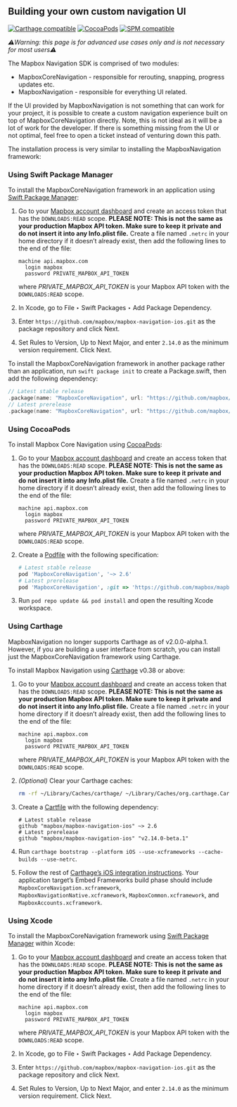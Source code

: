 ## Building your own custom navigation UI

[![Carthage compatible](https://img.shields.io/badge/Carthage-compatible-4BC51D.svg?style=flat)](https://github.com/Carthage/Carthage)
[![CocoaPods](https://img.shields.io/cocoapods/v/MapboxCoreNavigation.svg)](https://cocoapods.org/pods/MapboxCoreNavigation/)
[![SPM compatible](https://img.shields.io/badge/SPM-compatible-4BC51D.svg?style=flat)](https://swift.org/package-manager/)

_⚠️Warning: this page is for advanced use cases only and is not necessary for most users⚠️_

The Mapbox Navigation SDK is comprised of two modules:

* MapboxCoreNavigation - responsible for rerouting, snapping, progress updates etc.
* MapboxNavigation - responsible for everything UI related.

If the UI provided by MapboxNavigation is not something that can work for your project, it is possible to create a custom navigation experience built on top of MapboxCoreNavigation directly. Note, this is not ideal as it will be a lot of work for the developer. If there is something missing from the UI or not optimal, feel free to open a ticket instead of venturing down this path.

The installation process is very similar to installing the MapboxNavigation framework:

### Using Swift Package Manager

To install the MapboxCoreNavigation framework in an application using [Swift Package Manager](https://swift.org/package-manager/):

1. Go to your [Mapbox account dashboard](https://account.mapbox.com/) and create an access token that has the `DOWNLOADS:READ` scope. **PLEASE NOTE: This is not the same as your production Mapbox API token. Make sure to keep it private and do not insert it into any Info.plist file.** Create a file named `.netrc` in your home directory if it doesn’t already exist, then add the following lines to the end of the file:
   ```
   machine api.mapbox.com
     login mapbox
     password PRIVATE_MAPBOX_API_TOKEN
   ```
   where _PRIVATE_MAPBOX_API_TOKEN_ is your Mapbox API token with the `DOWNLOADS:READ` scope.

1. In Xcode, go to File ‣ Swift Packages ‣ Add Package Dependency.

1. Enter `https://github.com/mapbox/mapbox-navigation-ios.git` as the package repository and click Next.

1. Set Rules to Version, Up to Next Major, and enter `2.14.0` as the minimum version requirement. Click Next.

To install the MapboxCoreNavigation framework in another package rather than an application, run `swift package init` to create a Package.swift, then add the following dependency:

```swift
// Latest stable release
.package(name: "MapboxCoreNavigation", url: "https://github.com/mapbox/mapbox-navigation-ios.git", from: "2.14.0")
// Latest prerelease
.package(name: "MapboxCoreNavigation", url: "https://github.com/mapbox/mapbox-navigation-ios.git", .exact("2.14.0-beta.1"))
```

### Using CocoaPods

To install Mapbox Core Navigation using [CocoaPods](https://cocoapods.org/):

1. Go to your [Mapbox account dashboard](https://account.mapbox.com/) and create an access token that has the `DOWNLOADS:READ` scope. **PLEASE NOTE: This is not the same as your production Mapbox API token. Make sure to keep it private and do not insert it into any Info.plist file.** Create a file named `.netrc` in your home directory if it doesn’t already exist, then add the following lines to the end of the file:
   ```
   machine api.mapbox.com
     login mapbox
     password PRIVATE_MAPBOX_API_TOKEN
   ```
   where _PRIVATE_MAPBOX_API_TOKEN_ is your Mapbox API token with the `DOWNLOADS:READ` scope.

1. Create a [Podfile](https://guides.cocoapods.org/syntax/podfile.html) with the following specification:
   ```ruby
   # Latest stable release
   pod 'MapboxCoreNavigation', '~> 2.6'
   # Latest prerelease
   pod 'MapboxCoreNavigation', :git => 'https://github.com/mapbox/mapbox-navigation-ios.git', :tag => 'v2.14.0-beta.1'
   ```

1. Run `pod repo update && pod install` and open the resulting Xcode workspace.

### Using Carthage

MapboxNavigation no longer supports Carthage as of v2.0.0-alpha.1. However, if you are building a user interface from scratch, you can install just the MapboxCoreNavigation framework using Carthage.

To install Mapbox Navigation using [Carthage](https://github.com/Carthage/Carthage/) v0.38 or above:

1. Go to your [Mapbox account dashboard](https://account.mapbox.com/) and create an access token that has the `DOWNLOADS:READ` scope. **PLEASE NOTE: This is not the same as your production Mapbox API token. Make sure to keep it private and do not insert it into any Info.plist file.** Create a file named `.netrc` in your home directory if it doesn’t already exist, then add the following lines to the end of the file:
   ```
   machine api.mapbox.com
     login mapbox
     password PRIVATE_MAPBOX_API_TOKEN
   ```
   where _PRIVATE_MAPBOX_API_TOKEN_ is your Mapbox API token with the `DOWNLOADS:READ` scope.

1. _(Optional)_ Clear your Carthage caches:
   ```bash
   rm -rf ~/Library/Caches/carthage/ ~/Library/Caches/org.carthage.CarthageKit/binaries/{MapboxCommon-ios,MapboxNavigationNative}
   ```

1. Create a [Cartfile](https://github.com/Carthage/Carthage/blob/master/Documentation/Artifacts.md#github-repositories) with the following dependency:
   ```cartfile
   # Latest stable release
   github "mapbox/mapbox-navigation-ios" ~> 2.6
   # Latest prerelease
   github "mapbox/mapbox-navigation-ios" "v2.14.0-beta.1"
   ```

1. Run `carthage bootstrap --platform iOS --use-xcframeworks --cache-builds --use-netrc`.

1. Follow the rest of [Carthage’s iOS integration instructions](https://github.com/Carthage/Carthage#if-youre-building-for-ios-tvos-or-watchos). Your application target’s Embed Frameworks build phase should include `MapboxCoreNavigation.xcframework`, `MapboxNavigationNative.xcframework`, `MapboxCommon.xcframework`, and `MapboxAccounts.xcframework`.

### Using Xcode

To install the MapboxCoreNavigation framework using [Swift Package Manager](https://swift.org/package-manager/) within Xcode:

1. Go to your [Mapbox account dashboard](https://account.mapbox.com/) and create an access token that has the `DOWNLOADS:READ` scope. **PLEASE NOTE: This is not the same as your production Mapbox API token. Make sure to keep it private and do not insert it into any Info.plist file.** Create a file named `.netrc` in your home directory if it doesn’t already exist, then add the following lines to the end of the file:
   ```
   machine api.mapbox.com
     login mapbox
     password PRIVATE_MAPBOX_API_TOKEN
   ```
   where _PRIVATE_MAPBOX_API_TOKEN_ is your Mapbox API token with the `DOWNLOADS:READ` scope.

1. In Xcode, go to File ‣ Swift Packages ‣ Add Package Dependency.

1. Enter `https://github.com/mapbox/mapbox-navigation-ios.git` as the package repository and click Next.

1. Set Rules to Version, Up to Next Major, and enter `2.14.0` as the minimum version requirement. Click Next.
